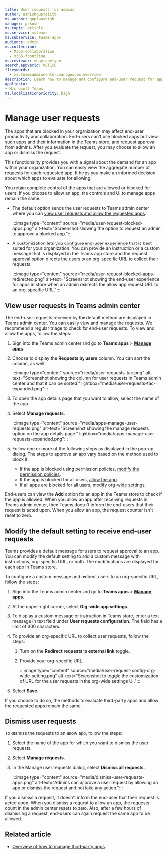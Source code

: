 ```yaml
---
title: User requests for admins
author: ashishguptaiitb
ms.author: guptaashish
manager: prkosh
ms.topic: article
ms.service: msteams
ms.subservice: teams-apps
audience: admin
ms.collection: 
  - M365-collaboration
  - m365-frontline
ms.reviewer: mhayrapetyan
search.appverid: MET150
f1keywords: 
  - ms.teamsadmincenter.manageapps.overview
description: Learn how to manage and configure end-user request for approval of the apps that are blocked in an organization.
appliesto: 
- Microsoft Teams
ms.localizationpriority: high
---
```

# Manage user requests

The apps that are blocked in your organization may affect end-user productivity and collaboration. End-users can't use blocked apps but view such apps and their information in the Teams store, and request approval from admins. After you evaluate the request, you may choose to allow an app or dismiss the request.

This functionality provides you with a signal about the demand for an app within your organization. You can easily view the aggregate number of requests for each requested app. It helps you make an informed decision about which apps to evaluate for allowing.

You retain complete control of the apps that are allowed or blocked for users. If you choose to allow an app, the controls and UI to manage apps remain the same.

* The default option sends the user requests to Teams admin center where you can [view user requests and allow the requested apps](#view-user-requests-in-teams-admin-center).

   :::image type="content" source="media/user-request-blocked-apps.png" alt-text="Screenshot showing the option to request an admin to approve a blocked app.":::

* A customization lets you [configure end-user experience](#modify-the-default-setting-to-receive-end-user-requests) that is best suited for your organization. You can provide an instruction or a custom message that is displayed in the Teams app store and the request approval option directs the users to an org-specific URL to collect their requests.

   :::image type="content" source="media/user-request-blocked-apps-redirected.png" alt-text="Screenshot showing the end-user experience for apps in store when an admin redirects the allow app request URL to an org-specific URL.":::

## View user requests in Teams admin center

The end-user requests received by the default method are displayed in Teams admin center. You can easily view and manage the requests. We recommend a regular triage to check for end-user requests. To view and allow the apps, follow the steps:

1. Sign into the Teams admin center and go to **Teams apps** > [**Manage apps**](https://admin.teams.microsoft.com/policies/manage-apps).

1. Choose to display the **Requests by users** column. You can sort the column, as well.

   :::image type="content" source="media/user-requests-tac.png" alt-text="Screenshot showing the column for user requests in Teams admin center and that it can be sorted." lightbox="media/user-requests-tac-expanded.png":::

1. To open the app details page that you want to allow, select the name of the app.

1. Select **Manage requests**.

   :::image type="content" source="media/apps-manage-user-requests.png" alt-text="Screenshot showing the manage requests option on the app details page." lightbox="media/apps-manage-user-requests-expanded.png":::

1. Follow one or more of the following steps as displayed in the pop-up dialog. The steps to approve an app vary based on the method used to block it.

   * If the app is blocked using permission policies, [modify the permission policies](teams-app-permission-policies.md).
   * If the app is blocked for all users, [allow the app](manage-apps.md#allow-and-block-apps).
   * If all apps are blocked for all users, [modify org-wide settings](manage-apps.md#manage-org-wide-app-settings).

End-users can view the **Add** option for an app in the Teams store to check if the app is allowed. When you allow an app after receiving requests in Teams admin center, then Teams doesn't inform the end-users that their request is acted upon. When you allow an app, the request counter isn't reset to zero.

## Modify the default setting to receive end-user requests

Teams provides a default message for users to request approval to an app. You can modify the default setting to add a custom message with instructions, org-specific URL, or both. The modifications are displayed for each app in Teams store.

To configure a custom message and redirect users to an org-specific URL, follow the steps:

1. Sign into the Teams admin center and go to **Teams apps** > [**Manage apps**](https://admin.teams.microsoft.com/policies/manage-apps).

1. At the upper-right corner, select **Org-wide app settings**.

1. To display a custom message or instruction in Teams store, enter a text message in text field under **User requests configuration**. The field has a limit of 300 characters.

1. To provide an org-specific URL to collect user requests, follow the steps:

   1. Turn on the **Redirect requests to external link** toggle.
   1. Provide your org-specific URL.

      :::image type="content" source="media/user-request-config-org-wide-setting.png" alt-text="Screenshot to toggle the customization of URL for the user requests in the org-wide settings UI.":::

1. Select **Save**.

If you choose to do so, the methods to evaluate third-party apps and allow the requested apps remain the same.

## Dismiss user requests

To dismiss the requests to an allow app, follow the steps:

1. Select the name of the app for which you want to dismiss the user requests.
1. Select **Manage requests**.
1. In the Manage user requests dialog, select **Dismiss all requests**.

   :::image type="content" source="media/dismiss-user-requests-apps.png" alt-text="Admins can approve a user request by allowing an app or dismiss the request and not take any action.":::​

If you dismiss a request, it doesn't inform the end-user that their request is acted upon. When you dismiss a request to allow an app, the requests count in the admin center resets to zero. Also, after a few hours of dismissing a request, end-users can again request the same app to be allowed.

## Related article

* [Overview of how to manage third-party apps](manage-apps.md).
